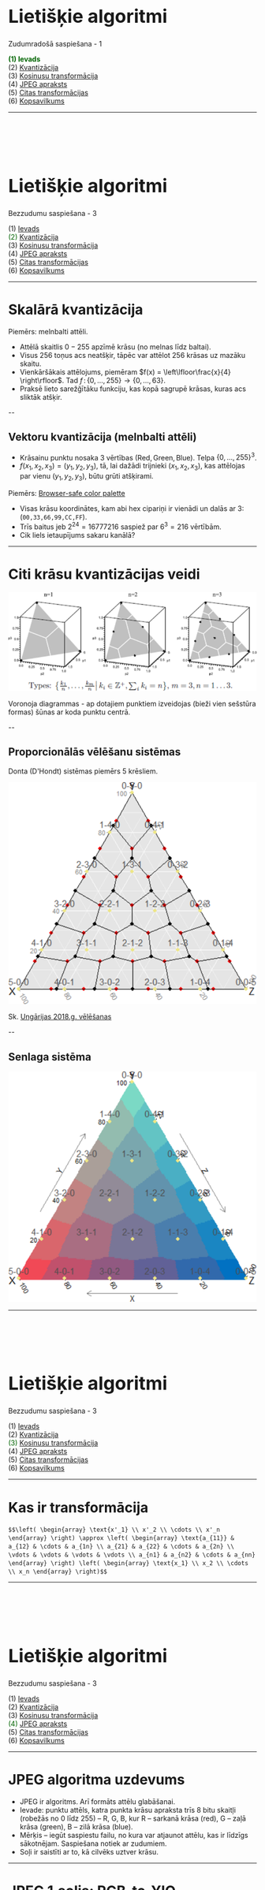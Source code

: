 # &nbsp;

<hgroup>

<h1 style="font-size:28pt">Lietišķie algoritmi</h1>

<blue>Zudumradošā saspiešana - 1</blue>

</hgroup><hgroup>

<span style="color:darkgreen">**(1) Ievads**</span>  
<span>(2) [Kvantizācija](#section-1)</span>  
<span>(3) [Kosinusu transformācija](#section-2)</span>  
<span>(4) [JPEG apraksts](#section-3)</span>  
<span>(5) [Citas transformācijas](#section-4)</span>  
<span>(6) [Kopsavilkums](#section-5)</span>

</hgroup>



-----

# &nbsp;

<hgroup>

<h1 style="font-size:28pt">Lietišķie algoritmi</h1>

<blue>Bezzudumu saspiešana - 3</blue>

</hgroup><hgroup>

<span>(1) [Ievads](#section)</span>  
<span style="color:darkgreen">(2) [Kvantizācija](#section-1)</span>  
<span>(3) [Kosinusu transformācija](#section-2)</span>  
<span>(4) [JPEG apraksts](#section-3)</span>  
<span>(5) [Citas transformācijas](#section-4)</span>  
<span>(6) [Kopsavilkums](#section-5)</span>

</hgroup>


-----

# <lo-theory/> Skalārā kvantizācija 

Piemērs: melnbalti attēli.

* Attēlā skaitlis $0-255$ apzı̄mē krāsu (no melnas līdz baltai).
* Visus $256$ toņus acs neatšķir, tāpēc var attēlot $256$ krāsas uz mazāku skaitu.
* Vienkāršākais attēlojums, piemēram
$f(x) = \left\lfloor\frac{x}{4} \right\rfloor$. Tad $f\,:\,\{0,\ldots,255\} \rightarrow \{0,\ldots,63\}$. 
* Praksē lieto sarežǧı̄tāku funkciju, kas kopā sagrupē krāsas, kuras acs sliktāk atšķir.


--

## <lo-theory/> Vektoru kvantizācija (melnbalti attēli)

* Krāsainu punktu nosaka $3$ vērtı̄bas $(\text{Red}, \text{Green}, \text{Blue})$. Telpa $\{ 0,\ldots,255\}^3$.
* $f(x_1, x_2, x_3 ) = (y_1,y_2,y_3)$, tā, lai dažādi trijnieki 
$(x_1, x_2, x_3)$, kas attēlojas par vienu $(y_1,y_2,y_3)$, būtu grūti atšķirami.

Piemērs: [Browser-safe color palette](https://whatis.techtarget.com/definition/216-color-browser-safe-palette)

* Visas krāsu koordinātes, kam abi hex cipariņi ir vienādi un dalās ar $3$: 
(`00,33,66,99,CC,FF`). 
* Trīs baitus jeb $2^{24} = 16777216$ saspiež par $6^3 = 216$
vērtībām. 
* Cik liels ietaupījums sakaru kanālā?


-----

# <lo-summary/> Citi krāsu kvantizācijas veidi

![Quantization illustration](quantization-illustration.png)

Voronoja diagrammas - ap dotajiem punktiem izveidojas (bieži vien sešstūra formas)
šūnas ar koda punktu centrā.


--

## <lo-yellow/> Proporcionālās vēlēšanu sistēmas

Donta (D'Hondt) sistēmas piemērs $5$ krēsliem.

![Hondt method](hondt-allocation.png)

Sk. [Ungārijas 2018.g. vēlēšanas](https://en.wikipedia.org/wiki/2018_Hungarian_parliamentary_election)


--

## <lo-yellow/> Senlaga sistēma

![Sainte Lague method](sainte-lague.png)



-----

# &nbsp;

<hgroup>

<h1 style="font-size:28pt">Lietišķie algoritmi</h1>

<blue>Bezzudumu saspiešana - 3</blue>

</hgroup><hgroup>

<span>(1) [Ievads](#section)</span>  
<span>(2) [Kvantizācija](#section-1)</span>  
<span style="color:darkgreen">(3) [Kosinusu transformācija](#section-2)</span>  
<span>(4) [JPEG apraksts](#section-3)</span>  
<span>(5) [Citas transformācijas](#section-4)</span>  
<span>(6) [Kopsavilkums](#section-5)</span>

</hgroup>


-----

# <lo-theory/> Kas ir transformācija

`$$\left( \begin{array} \text{x'_1} \\ x'_2 \\ \cdots \\ x'_n \end{array} \right)
\approx
\left( \begin{array}
\text{a_{11}} &  a_{12} & \cdots & a_{1n} \\
a_{21} & a_{22} & \cdots & a_{2n} \\
\vdots & \vdots & \vdots & \vdots \\
a_{n1} & a_{n2} & \cdots & a_{nn} 
\end{array} \right)
\left( \begin{array} \text{x_1} \\ x_2 \\ \cdots \\ x_n \end{array} \right)$$`


-----

# &nbsp;

<hgroup>

<h1 style="font-size:28pt">Lietišķie algoritmi</h1>

<blue>Bezzudumu saspiešana - 3</blue>

</hgroup><hgroup>

<span>(1) [Ievads](#section)</span>  
<span>(2) [Kvantizācija](#section-1)</span>  
<span>(3) [Kosinusu transformācija](#section-2)</span>  
<span style="color:darkgreen">(4) [JPEG apraksts](#section-3)</span>  
<span>(5) [Citas transformācijas](#section-4)</span>  
<span>(6) [Kopsavilkums](#section-5)</span>

</hgroup>




-----

# <lo-theory/> JPEG algoritma uzdevums

* JPEG ir algoritms. Arī formāts attēlu glabāšanai.
* Ievade:  punktu attēls, katra punkta krāsu apraksta 
trīs $8$ bitu skaitļi (robežās no $0$ līdz $255$) – 
R, G, B, kur R – sarkanā krāsa (red), 
G – zaļā krāsa (green), B – zilā krāsa (blue).
* Mērķis – iegūt saspiestu failu, no kura var atjaunot attēlu, 
kas ir līdzīgs sākotnējam. Saspiešana notiek ar zudumiem.
* Soļi ir saistīti ar to, kā cilvēks uztver krāsu.


-----

# <lo-theory/> JPEG 1.solis: RGB-to-YIQ

Y,I,Q vērtības iegūst no R,G,B vērtībām, pareizinot tās ar koeficientu matricu. 
Šis pārveidojums ir atgriezenisks (bezzudumu), t.i., zinot YIQ 
vērtības, var atjaunot RGB vērtības.


--

## <lo-summary/> YIQ krāsu telpa

<hgroup>

![YIQ1](picture-YIQ_components1.jpg)

</hgroup>
<hgroup>

![YIQ2](picture-YIQ_components2.jpg)

</hgroup>


--

## <lo-summary/> Kas ir YIQ?

<hgroup width="60%">

![YIQ - IQ plakne](YIQ_IQ_plane.svg.png)

</hgroup>
<hgroup width="40%">

* "Y" - Luma informācija (melnbaltās televīzijas attēliem)
* "I" - *in-phase*, "Q" - *quadrature* (NTSC - analogās krāsu televīzijas žargons)

Redze precīzāk uztver "I" (pāreju no oranžā uz zilo) nevis
"Q" (pāreju no zaļā uz violeto) - tāpēc Q var vairāk saspiest.

</hgroup>


--

## <lo-summary/> Pārveido YIQ koordinātēs

`$$\left( \begin{array} \text{Y} \\ I \\ Q \end{array} \right)
\approx
\left( \begin{array}
\text{0.299} &  0.587 &  0.114 \\
0.5959 & -0.2746 & -0.3213 \\
0.2115 & -0.5227 &  0.3112
\end{array} \right)
\left( \begin{array} \text{R} \\ G \\ B \end{array} \right)$$`


**Pārveido atpakaļ uz RGB:**


`$$\left( \begin{array} \text{R} \\ G \\ B \end{array} \right)
\approx
\left( \begin{array}
\text{1} &  0.956 &  0.619 \\
1 & -0.272 & -0.647 \\
1 & -1.106 &  1.703
\end{array} \right)
\left( \begin{array} \text{Y} \\ I \\ Q \end{array} \right)$$`


-----

# <lo-theory/> JPEG 2.solis

<hgroup>

![Skipping grid](sparser-grid.png)

</hgroup>
<hgroup>

Patur visas "Y" vērtības (melnbalto/gaišuma komponenti), 
taču katrā virzienā atstāj tikai katru otro "I" un "Q" vērtību 
(datu punktu skaits samazinās $4$ reizes). 
Redze pārmaiņas gaišumā uztver daudz labāk nekā pārmaiņas nokrāsā.

</hgroup>



-----

# <lo-theory/> JPEG 3.solis


YIQ vērtības sadala $8 \times 8$ blokos. Tā kā tika atstāta tikai katra 
otrā "I" un "Q" vērtība, tad šo bloku izmērs sākotnējā attēlā ir 
$16 \times 16$. Katrs bloks tiek apstrādāts atsevišķi.


-----

# <lo-theory/> JPEG 4.solis


Katram  blokam pielieto diskrēto kosinusu transformāciju - turklāt divas reizes.

![DCT](dct-formulae.png)

Vispirms diskrēto kosinusu transformāciju pielieto katrai matricas  kolonnai, 
domās sadalot matricu astoņās mazākās matricās (pa vienai kolonnai katrā).

Pēc tam to pašu izdara katrai iegūtās matricas rindai.



-----

# <lo-theory/> JPEG 5.solis

Elementu `$x''_{ij}$` noapaļojam līdz precizitātei `$a_{ij}$` (dala 
ar `$a_{ij}$` un apaļo uz leju ar `$\lfloor x \rfloor$`). 
Elementu atšķirības, kas ir mazākas par `$a_{ij}$`, ir nebūtiskas. 
Galvenā viltība ir tā, ka skaitļi  atšķiras dažādiem matricas elementiem. 
Tās komponentes, kuras acs uztver vājāk, tiek noapaļotas ar 
zemāku precizitāti. Mazākā vērtība `$a_{13} = 10$`, lielākā – `$a_{65} = 121$`.


-----

# <lo-theory/> JPEG 6.solis

* Visu $8 \times 8$ matricu kreisos augšējos elementus saliek 
kopīgā virknē. Šādi tiks iegūtas trīs virknes – 
katrai no trim krāsu telpas YIQ komponentēm. 

* Raksta starpības `$a_1, a_2-a_1, a_3 - a_2,\ldots$`. 


-----

# <lo-theory/> JPEG 7.solis

Iegūtajai starpību virknei lieto 
Hofmana vai aritmētisko kodēšanu.


-----

# &nbsp;

<hgroup>

<h1 style="font-size:28pt">Lietišķie algoritmi</h1>

<blue>Bezzudumu saspiešana - 3</blue>

</hgroup><hgroup>

<span>(1) [Ievads](#section)</span>  
<span>(2) [Kvantizācija](#section-1)</span>  
<span>(3) [Kosinusu transformācija](#section-2)</span>  
<span>(4) [JPEG apraksts](#section-3)</span>  
<span style="color:darkgreen">(5) [Citas transformācijas](#section-4)</span>  
<span>(6) [Kopsavilkums](#section-5)</span>

</hgroup>



-----

# &nbsp;

<hgroup>

<h1 style="font-size:28pt">Lietišķie algoritmi</h1>

<blue>Bezzudumu saspiešana - 3</blue>

</hgroup><hgroup>

<span>(1) [Ievads](#section)</span>  
<span>(2) [Kvantizācija](#section-1)</span>  
<span>(3) [Kosinusu transformācija](#section-2)</span>  
<span>(4) [JPEG apraksts](#section-3)</span>  
<span>(5) [Citas transformācijas](#section-4)</span>  
<span style="color:darkgreen">(6) [Kopsavilkums](#section-5)</span>

</hgroup>





